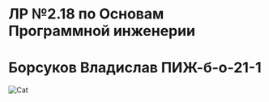 # ЛР №2.18 по Основам Программной инженерии
# Борсуков Владислав ПИЖ-б-о-21-1
![Cat](https://ibb.co/2d6s3Gj)
